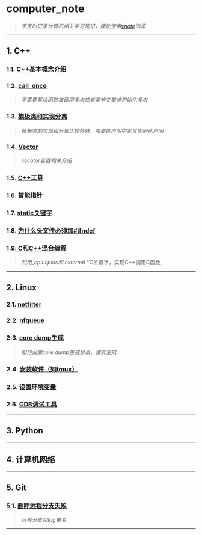 # computer_note

>*不定时记录计算机相关学习笔记，建议使用[vnote](https://github.com/vnotex/vnote)浏览*
---
## 1. C++
### 1.1. [C++基本概念介绍](C++/C++基本概念.md)
### 1.2. [call_once](C++/call_once.md)
> *不需要某给函数被调用多次或者某些变量被初始化多次* 
### 1.3. [模板类和实现分离](C++/模板类和实现分离.md)
> *模板类的实现和分离比较特殊，需要在声明中定义实例化声明*
### 1.4. [Vector](C++/vector.md)
> *vecotor容器相关介绍*
### 1.5. [C++工具](C++/C++工具.md)
### 1.6. [智能指针](C++/智能指针.md)
### 1.7. [static关键字](C++/statics关键字.md)
### 1.8. [为什么头文件必须加#ifndef](C++/为什么文件头必须加ifndef.md)
### 1.9. [C和C++混合编程](C++/C和C++混合编程.md)
>*利用_cplusplus和 external ‘’C*关键字，实现C++调用C函数

---
## 2. Linux
### 2.1. [netfilter](Linux/netfilter.md)
### 2.2. [nfqueue](Linux/nfqueue.md)
### 2.3. [core dump生成](Linux/core_dump生成.md) 
> *如何设置core dump生成目录，使其生效*
### 2.4. [安装软件（如tmux）](Linux/安装软件(tmux).md)
### 2.5. [设置环境变量](Linux/环境变量.md)
### 2.6. [GDB调试工具](Linux/GDB调试工具.md)

---
## 3. Python

---
## 4. 计算机网络

---
## 5. Git
### 5.1. [删除远程分支失败](Git/删除远程分支失败.md)
> *远程分支和tag重名*
---
